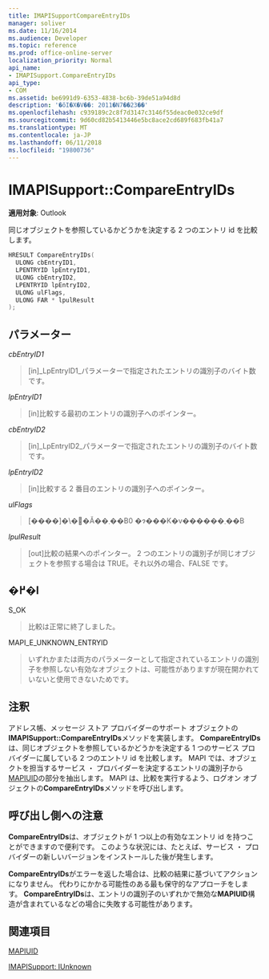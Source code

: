 ```yaml
---
title: IMAPISupportCompareEntryIDs
manager: soliver
ms.date: 11/16/2014
ms.audience: Developer
ms.topic: reference
ms.prod: office-online-server
localization_priority: Normal
api_name:
- IMAPISupport.CompareEntryIDs
api_type:
- COM
ms.assetid: be6991d9-6353-4838-bc6b-39de51a94d8d
description: '�ŏI�X�V��: 2011�N7��23��'
ms.openlocfilehash: c939189c2c8f7d3147c3146f55deac0e032ce9df
ms.sourcegitcommit: 9d60cd82b5413446e5bc8ace2cd689f683fb41a7
ms.translationtype: MT
ms.contentlocale: ja-JP
ms.lasthandoff: 06/11/2018
ms.locfileid: "19800736"
---
```

# <a name="imapisupportcompareentryids"></a>IMAPISupport::CompareEntryIDs

  
  
**適用対象**: Outlook 
  
同じオブジェクトを参照しているかどうかを決定する 2 つのエントリ id を比較します。 
  
```cpp
HRESULT CompareEntryIDs(
  ULONG cbEntryID1,
  LPENTRYID lpEntryID1,
  ULONG cbEntryID2,
  LPENTRYID lpEntryID2,
  ULONG ulFlags,
  ULONG FAR * lpulResult
);
```

## <a name="parameters"></a>パラメーター

 _cbEntryID1_
  
> [in]_LpEntryID1_パラメーターで指定されたエントリの識別子のバイト数です。 
    
 _lpEntryID1_
  
> [in]比較する最初のエントリの識別子へのポインター。
    
 _cbEntryID2_
  
> [in]_LpEntryID2_パラメーターで指定されたエントリの識別子のバイト数です。 
    
 _lpEntryID2_
  
> [in]比較する 2 番目のエントリの識別子へのポインター。
    
 _ulFlags_
  
> [����]�\�񂳂�Ă��܂��B0 �ɂ���K�v������܂��B
    
 _lpulResult_
  
> [out]比較の結果へのポインター。 2 つのエントリの識別子が同じオブジェクトを参照する場合は TRUE。それ以外の場合、FALSE です。
    
## <a name="return-value"></a>�߂�l

S_OK 
  
> 比較は正常に終了しました。
    
MAPI_E_UNKNOWN_ENTRYID 
  
> いずれかまたは両方のパラメーターとして指定されているエントリの識別子を参照しない有効なオブジェクトは、可能性がありますが現在開かれていないと使用できないためです。
    
## <a name="remarks"></a>注釈

アドレス帳、メッセージ ストア プロバイダーのサポート オブジェクトの**IMAPISupport::CompareEntryIDs**メソッドを実装します。 **CompareEntryIDs**は、同じオブジェクトを参照しているかどうかを決定する 1 つのサービス プロバイダーに属している 2 つのエントリ id を比較します。 MAPI では、オブジェクトを担当するサービス ・ プロバイダーを決定するエントリの識別子から[MAPIUID](mapiuid.md)の部分を抽出します。 MAPI は、比較を実行するよう、ログオン オブジェクトの**CompareEntryIDs**メソッドを呼び出します。 
  
## <a name="notes-to-callers"></a>呼び出し側への注意

 **CompareEntryIDs**は、オブジェクトが 1 つ以上の有効なエントリ id を持つことができますので便利です。 このような状況には、たとえば、サービス ・ プロバイダーの新しいバージョンをインストールした後が発生します。 
  
**CompareEntryIDs**がエラーを返した場合は、比較の結果に基づいてアクションになりません。 代わりにかかる可能性のある最も保守的なアプローチをします。 **CompareEntryIDs**は、エントリの識別子のいずれかで無効な**MAPIUID**構造が含まれているなどの場合に失敗する可能性があります。 
  
## <a name="see-also"></a>関連項目



[MAPIUID](mapiuid.md)
  
[IMAPISupport: IUnknown](imapisupportiunknown.md)


